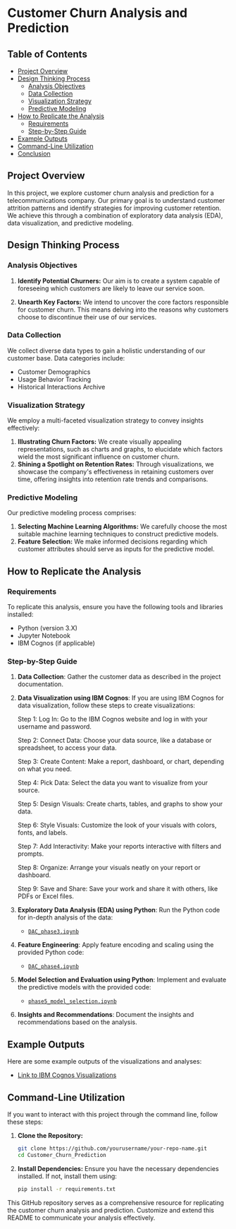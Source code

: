 # Customer Churn Analysis and Prediction

## Table of Contents
- [Project Overview](#project-overview)
- [Design Thinking Process](#design-thinking-process)
  - [Analysis Objectives](#analysis-objectives)
  - [Data Collection](#data-collection)
  - [Visualization Strategy](#visualization-strategy)
  - [Predictive Modeling](#predictive-modeling)
- [How to Replicate the Analysis](#how-to-replicate-the-analysis)
  - [Requirements](#requirements)
  - [Step-by-Step Guide](#step-by-step-guide)
- [Example Outputs](#example-outputs)
- [Command-Line Utilization](#command-line-utilization)
- [Conclusion](#conclusion)

## Project Overview

In this project, we explore customer churn analysis and prediction for a telecommunications company. Our primary goal is to understand customer attrition patterns and identify strategies for improving customer retention. We achieve this through a combination of exploratory data analysis (EDA), data visualization, and predictive modeling.

## Design Thinking Process

### Analysis Objectives

1. **Identify Potential Churners:** Our aim is to create a system capable of foreseeing which customers are likely to leave our service soon.

2. **Unearth Key Factors:** We intend to uncover the core factors responsible for customer churn. This means delving into the reasons why customers choose to discontinue their use of our services.

### Data Collection

We collect diverse data types to gain a holistic understanding of our customer base. Data categories include:
- Customer Demographics
- Usage Behavior Tracking
- Historical Interactions Archive

### Visualization Strategy

We employ a multi-faceted visualization strategy to convey insights effectively:
1. **Illustrating Churn Factors:** We create visually appealing representations, such as charts and graphs, to elucidate which factors wield the most significant influence on customer churn.
2. **Shining a Spotlight on Retention Rates:** Through visualizations, we showcase the company's effectiveness in retaining customers over time, offering insights into retention rate trends and comparisons.

### Predictive Modeling

Our predictive modeling process comprises:
1. **Selecting Machine Learning Algorithms:** We carefully choose the most suitable machine learning techniques to construct predictive models.
2. **Feature Selection:** We make informed decisions regarding which customer attributes should serve as inputs for the predictive model.

## How to Replicate the Analysis

### Requirements

To replicate this analysis, ensure you have the following tools and libraries installed:
- Python (version 3.X)
- Jupyter Notebook
- IBM Cognos (if applicable)

### Step-by-Step Guide

1. **Data Collection**: Gather the customer data as described in the project documentation.

2. **Data Visualization using IBM Cognos**: If you are using IBM Cognos for data visualization, follow these steps to create visualizations:

   Step 1: Log In: Go to the IBM Cognos website and log in with your username and password.

   Step 2: Connect Data: Choose your data source, like a database or spreadsheet, to access your data.

   Step 3: Create Content: Make a report, dashboard, or chart, depending on what you need.

   Step 4: Pick Data: Select the data you want to visualize from your source.

   Step 5: Design Visuals: Create charts, tables, and graphs to show your data.

   Step 6: Style Visuals: Customize the look of your visuals with colors, fonts, and labels.

   Step 7: Add Interactivity: Make your reports interactive with filters and prompts.

   Step 8: Organize: Arrange your visuals neatly on your report or dashboard.

   Step 9: Save and Share: Save your work and share it with others, like PDFs or Excel files.

3. **Exploratory Data Analysis (EDA) using Python**: Run the Python code for in-depth analysis of the data:
   - [`DAC_phase3.ipynb`](DAC_phase3.ipynb)

4. **Feature Engineering**: Apply feature encoding and scaling using the provided Python code:
   - [`DAC_phase4.ipynb`](DAC_phase4.ipynb)

5. **Model Selection and Evaluation using Python**: Implement and evaluate the predictive models with the provided code:
   - [`phase5_model_selection.ipynb`](DAC_Model.ipynb)

6. **Insights and Recommendations**: Document the insights and recommendations based on the analysis.

## Example Outputs

Here are some example outputs of the visualizations and analyses:

- [Link to IBM Cognos Visualizations](DAC_phase4.pdf)

## Command-Line Utilization

If you want to interact with this project through the command line, follow these steps:

1. **Clone the Repository:**
   ```bash
   git clone https://github.com/yourusername/your-repo-name.git
   cd Customer_Churn_Prediction

2. **Install Dependencies:**
   Ensure you have the necessary dependencies installed. If not, install them using:
   ```bash
   pip install -r requirements.txt

This GitHub repository serves as a comprehensive resource for replicating the customer churn analysis and prediction. Customize and extend this README to communicate your analysis effectively.

